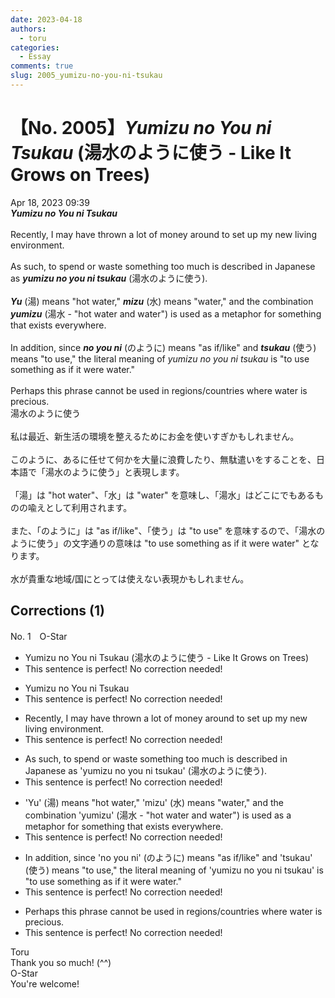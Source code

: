 ```yaml
---
date: 2023-04-18
authors:
  - toru
categories:
  - Essay
comments: true
slug: 2005_yumizu-no-you-ni-tsukau
---
```


# 【No. 2005】<strong><em>Yumizu no You ni Tsukau</strong></em> (湯水のように使う - Like It Grows on Trees)
<div class="date">Apr 18, 2023 09:39</div>
<div id="post"><div id="body_show_ori">
<strong><em>Yumizu no You ni Tsukau</strong></em><br/><br/>Recently, I may have thrown a lot of money around to set up my new living environment.<br/><br/>As such, to spend or waste something too much is described in Japanese as <strong><em>yumizu no you ni tsukau</em></strong> (湯水のように使う).<br/><br/><strong><em>Yu</em></strong> (湯) means "hot water," <strong><em>mizu</em></strong> (水) means "water," and the combination <strong><em>yumizu</em></strong> (湯水 - "hot water and water") is used as a metaphor for something that exists everywhere.<br/><br/>In addition, since <strong><em>no you ni</em></strong> (のように) means "as if/like" and <strong><em>tsukau</em></strong> (使う) means "to use," the literal meaning of <em>yumizu no you ni tsukau</em> is "to use something as if it were water."<br/><br/>Perhaps this phrase cannot be used in regions/countries where water is precious.
</div></div>

<!-- more -->

<div id="post_ja"><div id="body_show_mo">
湯水のように使う<br/><br/>私は最近、新生活の環境を整えるためにお金を使いすぎかもしれません。<br/><br/>このように、あるに任せて何かを大量に浪費したり、無駄遣いをすることを、日本語で「湯水のように使う」と表現します。<br/><br/>「湯」は "hot water"、「水」は "water" を意味し、「湯水」はどこにでもあるものの喩えとして利用されます。<br/><br/>また、「のように」は "as if/like"、「使う」は "to use" を意味するので、「湯水のように使う」の文字通りの意味は "to use something as if it were water" となります。<br/><br/>水が貴重な地域/国にとっては使えない表現かもしれません。
</div></div>

## Corrections (1)
<div id="block"><div class="first_name"> No. 1　<span class="just_name">O-Star</span></div><div id="block2">
<ul class="correction_field">
<li class="incorrect">Yumizu no You ni Tsukau (湯水のように使う - Like It Grows on Trees)</li>
<li class="corrected perfect">This sentence is perfect! No correction needed!</li>
</ul>
<ul class="correction_field">
<li class="incorrect">Yumizu no You ni Tsukau</li>
<li class="corrected perfect">This sentence is perfect! No correction needed!</li>
</ul>
<ul class="correction_field">
<li class="incorrect">Recently, I may have thrown a lot of money around to set up my new living environment.</li>
<li class="corrected perfect">This sentence is perfect! No correction needed!</li>
</ul>
<ul class="correction_field">
<li class="incorrect">As such, to spend or waste something too much is described in Japanese as 'yumizu no you ni tsukau' (湯水のように使う).</li>
<li class="corrected perfect">This sentence is perfect! No correction needed!</li>
</ul>
<ul class="correction_field">
<li class="incorrect">'Yu' (湯) means "hot water," 'mizu' (水) means "water," and the combination 'yumizu' (湯水 - "hot water and water") is used as a metaphor for something that exists everywhere.</li>
<li class="corrected perfect">This sentence is perfect! No correction needed!</li>
</ul>
<ul class="correction_field">
<li class="incorrect">In addition, since 'no you ni' (のように) means "as if/like" and 'tsukau' (使う) means "to use," the literal meaning of 'yumizu no you ni tsukau' is "to use something as if it were water."</li>
<li class="corrected perfect">This sentence is perfect! No correction needed!</li>
</ul>
<ul class="correction_field">
<li class="incorrect">Perhaps this phrase cannot be used in regions/countries where water is precious.</li>
<li class="corrected perfect">This sentence is perfect! No correction needed!</li>
</ul>
</div><div class="name"><span class="just_name">Toru</span><br>
Thank you so much! (^^)
</div>
<div class="name"><span class="just_name">O-Star</span><br>
You're welcome!
</div>
</div>
